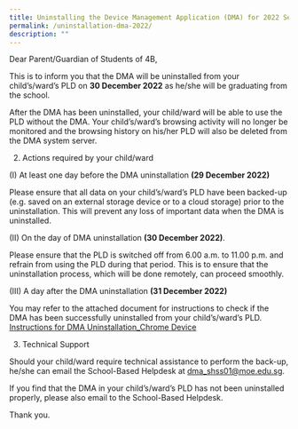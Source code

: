 ```yaml
---
title: Uninstalling the Device Management Application (DMA) for 2022 Sec 4 Cohort
permalink: /uninstallation-dma-2022/
description: ""
---
```


Dear Parent/Guardian of Students of 4B,  
  
This is to inform you that the DMA will be uninstalled from your child’s/ward’s PLD on **30 December 2022** as he/she will be graduating from the school.  
  
After the DMA has been uninstalled, your child/ward will be able to use the PLD without the DMA. Your child’s/ward’s browsing activity will no longer be monitored and the browsing history on his/her PLD will also be deleted from the DMA system server.  
  
2. Actions required by your child/ward  
  
(I) At least one day before the DMA uninstallation **(29 December 2022)**  

Please ensure that all data on your child’s/ward’s PLD have been backed-up (e.g. saved on an external storage device or to a cloud storage) prior to the uninstallation. This will prevent any loss of important data when the DMA is uninstalled.  
  
(II) On the day of DMA uninstallation **(30 December 2022)**.  

Please ensure that the PLD is switched off from 6.00 a.m. to 11.00 p.m. and refrain from using the PLD during that period. This is to ensure that the uninstallation process, which will be done remotely, can proceed smoothly.  
  
(III) A day after the DMA uninstallation **(31 December 2022)**

You may refer to the attached document for instructions to check if the DMA has been successfully uninstalled from your child’s/ward’s PLD.  
[Instructions for DMA Uninstallation_Chrome Device](/files/DUDRC2_(For%20Students)%20Instructions%20for%20DMA%20Uninstallation_Chrome%20Device.pdf)

  
3. Technical Support  

Should your child/ward require technical assistance to perform the back-up, he/she can email the School-Based Helpdesk at [dma\_shss01@moe.edu.sg](mailto:dma_shss01@moe.edu.sg). 

If you find that the DMA in your child’s/ward’s PLD has not been uninstalled properly, please also email to the School-Based Helpdesk.  
  
Thank you.